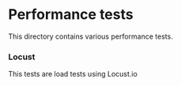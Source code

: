 # Performance tests

This directory contains various performance tests.

### Locust

This tests are load tests using Locust.io

